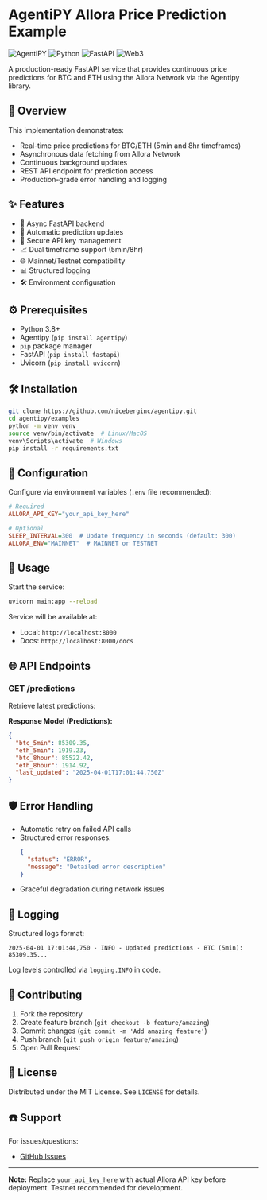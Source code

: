 # AgentiPY Allora Price Prediction Example


![AgentiPY](https://agentipy.fun/logo.png)
![Python](https://img.shields.io/badge/python-3.8%2B-blue)
![FastAPI](https://img.shields.io/badge/FastAPI-0.68%2B-green)
![Web3](https://img.shields.io/badge/Web3-6.0%2B-orange)

A production-ready FastAPI service that provides continuous price predictions for BTC and ETH using the Allora Network via the Agentipy library.

## 📖 Overview

This implementation demonstrates:
- Real-time price predictions for BTC/ETH (5min and 8hr timeframes)
- Asynchronous data fetching from Allora Network
- Continuous background updates
- REST API endpoint for prediction access
- Production-grade error handling and logging

## ✨ Features

- 🚀 Async FastAPI backend
- 🔄 Automatic prediction updates
- 🔐 Secure API key management
- 📈 Dual timeframe support (5min/8hr)
- 🌐 Mainnet/Testnet compatibility
- 📊 Structured logging
- 🛠️ Environment configuration

## ⚙️ Prerequisites

- Python 3.8+
- Agentipy (`pip install agentipy`)
- `pip` package manager
- FastAPI (`pip install fastapi`)
- Uvicorn (`pip install uvicorn`)

## 🛠️ Installation

```bash
git clone https://github.com/niceberginc/agentipy.git
cd agentipy/examples
python -m venv venv
source venv/bin/activate  # Linux/MacOS
venv\Scripts\activate  # Windows
pip install -r requirements.txt
```

## 🔧 Configuration

Configure via environment variables (`.env` file recommended):

```ini
# Required
ALLORA_API_KEY="your_api_key_here"

# Optional
SLEEP_INTERVAL=300  # Update frequency in seconds (default: 300)
ALLORA_ENV="MAINNET"  # MAINNET or TESTNET
```

## 🚀 Usage

Start the service:
```bash
uvicorn main:app --reload
```

Service will be available at:
- Local: `http://localhost:8000`
- Docs: `http://localhost:8000/docs`

## 🌐 API Endpoints

### GET /predictions
Retrieve latest predictions:

**Response Model (Predictions):**
```json
{
  "btc_5min": 85309.35,
  "eth_5min": 1919.23,
  "btc_8hour": 85522.42,
  "eth_8hour": 1914.92,
  "last_updated": "2025-04-01T17:01:44.750Z"
}
```

## 🛡️ Error Handling

- Automatic retry on failed API calls
- Structured error responses:
  ```json
  {
    "status": "ERROR",
    "message": "Detailed error description"
  }
  ```
- Graceful degradation during network issues

## 📝 Logging

Structured logs format:
```
2025-04-01 17:01:44,750 - INFO - Updated predictions - BTC (5min): 85309.35...
```

Log levels controlled via `logging.INFO` in code.

## 🤝 Contributing

1. Fork the repository
2. Create feature branch (`git checkout -b feature/amazing`)
3. Commit changes (`git commit -m 'Add amazing feature'`)
4. Push branch (`git push origin feature/amazing`)
5. Open Pull Request

## 📄 License

Distributed under the MIT License. See `LICENSE` for details.

## ☎️ Support

For issues/questions:
- [GitHub Issues](https://github.com/niceberginc/agentipy/issues)

---

**Note:** Replace `your_api_key_here` with actual Allora API key before deployment. Testnet recommended for development.
